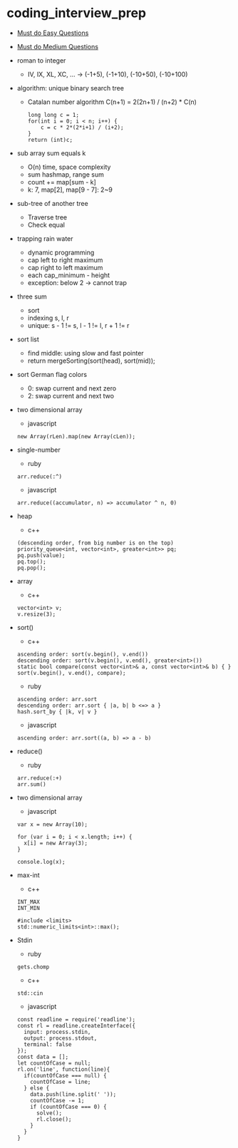 # coding_interview_prep
- [Must do Easy Questions](https://leetcode.com/list/xix1yu51/)
- [Must do Medium Questions](https://leetcode.com/list/xixy4dq7/)

- roman to integer
  - IV, IX, XL, XC, ... -> (-1+5), (-1+10), (-10+50), (-10+100)

- algorithm: unique binary search tree
  - Catalan number algorithm
    C(n+1) = 2(2n+1) / (n+2) * C(n)
    ```
    long long c = 1;
    for(int i = 0; i < n; i++) {
        c = c * 2*(2*i+1) / (i+2);
    }
    return (int)c;
    ```

- sub array sum equals k
  - O(n) time, space complexity
  - sum hashmap, range sum
  - count += map[sum - k]
  - k: 7, map[2], map[9 - 7]: 2~9

- sub-tree of another tree
  - Traverse tree
  - Check equal

- trapping rain water
  - dynamic programming
  - cap left to right maximum
  - cap right to left maximum
  - each cap_minimum - height
  - exception: below 2 -> cannot trap

- three sum
  - sort
  - indexing s, l, r
  - unique: s - 1 != s, l - 1 != l, r + 1 != r

- sort list
  - find middle: using slow and fast pointer
  - return mergeSorting(sort(head), sort(mid));

- sort German flag colors
  - 0: swap current and next zero
  - 2: swap current and next two

- two dimensional array
  - javascript
  ```
  new Array(rLen).map(new Array(cLen));
  ```

- single-number
  - ruby
  ```
  arr.reduce(:^)
  ```
  - javascript
  ```
  arr.reduce((accumulator, n) => accumulator ^ n, 0)
  ```

- heap
  - c++
  ```
  (descending order, from big number is on the top)
  priority_queue<int, vector<int>, greater<int>> pq;
  pq.push(value);
  pq.top();
  pq.pop();
  ```

- array
  - c++
  ```
  vector<int> v;
  v.resize(3);
  ```

- sort()
  - c++
  ```
  ascending order: sort(v.begin(), v.end())
  descending order: sort(v.begin(), v.end(), greater<int>())
  static bool compare(const vector<int>& a, const vector<int>& b) { }
  sort(v.begin(), v.end(), compare);
  ```
  - ruby
  ```
  ascending order: arr.sort
  descending order: arr.sort { |a, b| b <=> a }
  hash.sort_by { |k, v| v }
  ```
  - javascript
  ```
  ascending order: arr.sort((a, b) => a - b)
  ```

- reduce()
  - ruby
  ```
  arr.reduce(:+)
  arr.sum()
  ```

- two dimensional array
  - javascript
  ```
  var x = new Array(10);

  for (var i = 0; i < x.length; i++) {
    x[i] = new Array(3);
  }

  console.log(x);
  ```

- max-int
  - c++
  ```
  INT_MAX
  INT_MIN
  ```
  ```
  #include <limits>
  std::numeric_limits<int>::max();
  ```

- Stdin
  - ruby
  ```
  gets.chomp
  ```
  - c++
  ```
  std::cin
  ```
  - javascript
  ```
  const readline = require('readline');
  const rl = readline.createInterface({
    input: process.stdin,
    output: process.stdout,
    terminal: false
  });
  const data = [];
  let countOfCase = null;
  rl.on('line', function(line){
    if(countOfCase === null) {
      countOfCase = line;
    } else {
      data.push(line.split(' '));
      countOfCase -= 1;
      if (countOfCase === 0) {
        solve();
        rl.close();
      }
    }
  }
  ```
